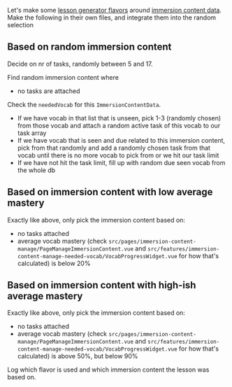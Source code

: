 Let's make some [lesson generator flavors](src/pages/queue/lesson-generator/flavors) around [immersion content data](src/entities/immersion-content/ImmersionContentData.ts). Make the following in their own files, and integrate them into the random selection

## Based on random immersion content

Decide on nr of tasks, randomly between 5 and 17.

Find random immersion content where
- no tasks are attached


Check the `neededVocab` for this `ImmersionContentData`.

- If we have vocab in that list that is unseen, pick 1-3 (randomly chosen) from those vocab and attach a random active task of this vocab to our task array
- If we have vocab that is seen and due related to this immersion content, pick from that randomly and add a randomly chosen task from that vocab until there is no more vocab to pick from or we hit our task limit
- If we have not hit the task limit, fill up with random due seen vocab from the whole db

## Based on immersion content with low average mastery

Exactly like above, only pick the immersion content based on:

- no tasks attached
- average vocab mastery (check `src/pages/immersion-content-manage/PageManageImmersionContent.vue` and `src/features/immersion-content-manage-needed-vocab/VocabProgressWidget.vue` for how that's calculated) is below 20%

## Based on immersion content with high-ish average mastery

Exactly like above, only pick the immersion content based on:

- no tasks attached
- average vocab mastery (check `src/pages/immersion-content-manage/PageManageImmersionContent.vue` and `src/features/immersion-content-manage-needed-vocab/VocabProgressWidget.vue` for how that's calculated) is above 50%, but below 90%


Log which flavor is used and which immersion content the lesson was based on.